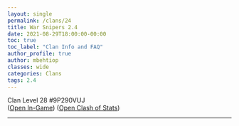 ```yaml
---
layout: single
permalink: /clans/24
title: War Snipers 2.4
date: 2021-08-29T18:00:00-00:00
toc: true
toc_label: "Clan Info and FAQ"
author_profile: true
author: mbehtiop
classes: wide
categories: Clans
tags: 2.4
---
```


Clan Level 28 #9P290VUJ   
([Open In-Game](https://link.clashofclans.com/en?action=OpenClanProfile&tag=9P290VUJ)) ([Open Clash of Stats](https://www.clashofstats.com/clans/9P290VUJ/members/))

***